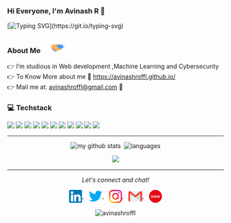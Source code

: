 ### Hi Everyone, I'm Avinash R  👋
[![Typing SVG](http://readme-typing-svg.herokuapp.com?color=F71E11&lines=Just+a+developer%2C+love+Technology....)](https://git.io/typing-svg)
<!-- <img src="https://github.com/Avinashroffl/Avinashroffl/blob/master/readme/top.svg" alt="up"> -->

### About Me <img src="https://github.com/SatYu26/SatYu26/blob/master/Assets/Handshake.gif" height="32px">
👉 I’m studious in Web development ,Machine Learning and  Cybersecurity<br>
👉 To Know More about me :runner:   https://avinashroffl.github.io/ <br>
👉 Mail me at: avinashroffl@gmail.com :speech_balloon:<br>

### 💻 Techstack
<p>
<img src="https://img.shields.io/badge/Python-00599C.svg?logo=python&logoColor=white"/>
<img src="https://img.shields.io/badge/Java-%23007396.svg?logo=java&logoColor=white"/>
<img src="https://img.shields.io/badge/HTML5%20-%23E34F26.svg?logo=html5&logoColor=white"/>
<img src="https://img.shields.io/badge/JavaScript%20-%23F7DF1E.svg?logo=javascript&logoColor=black"/>
<img src="https://img.shields.io/badge/Bootstrap-%23563D7C.svg?style=flat&logo=bootstrap&logoColor=white"/>
<img src="https://img.shields.io/badge/Firebase-FFA611.svg?logo=firebase&logoColor=white"/>
<img src="https://img.shields.io/badge/OracleSQL-f80125.svg?logo=oracle&logoColor=white"/>
<img src="https://img.shields.io/badge/Sqlite-1a7dc4.svg?logo=sqlite&logoColor=white"/>
<img src="https://img.shields.io/badge/Dockers-0db7ed.svg?logo=docker&logoColor=white"/>
<img src="https://img.shields.io/badge/Git-F1502F.svg?logo=git&logoColor=white"/>
<img src="https://img.shields.io/badge/Visual%20Studio%20Code-0078d7.svg?logo=visual-studio-code&logoColor=white"/>
</p>

<hr/>
<p align="center">
<img src="https://github-readme-stats.vercel.app/api?username=avinashroffl&show_icons=true&theme=radical&count_private=true" alt="my github stats" width="420"/>&nbsp;
<img src="https://github-readme-stats.vercel.app/api/top-langs/?username=avinashroffl&layout=compact&theme=tokyonight" alt="languages" height="165">
</p>
<p align="center">
<img src="https://github-readme-streak-stats.herokuapp.com?user=avinashroffl&count_private=true&theme=radical&date_format=M%20j%5B%2C%20Y%5D"></img>
</p>
<hr>

 <p align="center">
<i>Let's connect and chat!</i>
 </p>
 <p align="center">    
   <a href="https://www.linkedin.com/in/avinashrofficial/" target="_blank">
    <img align="center" alt="Avinashrofficial | Linkedin" width="30px" src="https://github.com/SatYu26/SatYu26/blob/master/Assets/Linkedin.svg" />
   </a> &nbsp;&nbsp;
   <a href="https://twitter.com/Avinashroffl" target="_blank">
     <img align="center" alt="Avinashroffl | Twitter" width="31px" src="https://github.com/SatYu26/SatYu26/blob/master/Assets/Twitter.svg" />
   </a> &nbsp;&nbsp;
   <a href="https://www.instagram.com/avinashroffl" target="_blank">
     <img align="center" alt="Avinashroffl | Instagram" width="30px" src="https://github.com/SatYu26/SatYu26/blob/master/Assets/Instagram.svg" />
   </a> &nbsp;&nbsp;
   <a href="mailto:avinashroffl@gmail.com">
     <img align="center" alt="Avinashroffl | Gmail" width="32px" src="https://github.com/SatYu26/SatYu26/blob/master/Assets/Gmail.svg" /> 
   </a> &nbsp;&nbsp;
   <a href="https://avinashroffl.github.io">
     <img align="center" alt="Avinashroffl | Blog" width="30px" src="https://github.com/SatYu26/SatYu26/blob/master/Assets/www.svg" />
    </a>
  </p>
  <p align="center"> <img src="https://komarev.com/ghpvc/?username=avinashroffl" alt="avinashroffl" /> </p>
  
  
